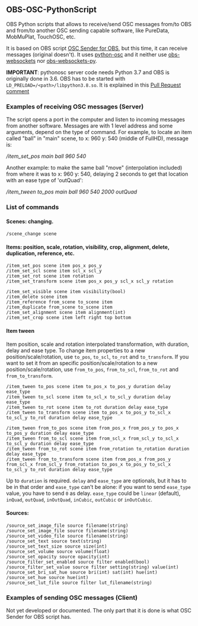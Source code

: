 ## OBS-OSC-PythonScript
OBS Python scripts that allows to receive/send OSC messages from/to OBS and from/to another OSC sending capable software, like PureData, MobMuPlat, TouchOSC, etc.

It is based on OBS script [OSC Sender for OBS](https://obsproject.com/forum/threads/osc-sender-for-obs.100618/), but this time, it can receive messages (original doesn't). It uses [python-osc](https://github.com/attwad/python-osc/ "Github attwad/python-osc") and it neither use [obs-websockets](https://github.com/Palakis/obs-websocket "Github Palakis/obs-websocket") nor [obs-websockets-py](https://github.com/Elektordi/obs-websocket-py "Github Elektordi/obs-websocket-py"). 

**IMPORTANT**: pythonosc server code needs Python 3.7 and OBS is originally done in 3.6. OBS has to be started with `LD_PRELOAD=/<path>/libpython3.8.so`. It is explained in this [Pull Request comment](https://github.com/obsproject/obs-studio/pull/3335#issuecomment-760255757)

### Examples of receiving OSC messages (Server)
The script opens a port in the computer and listen to incoming messages from another software. Messages are with 1 level address and some arguments, depend on the type of command. For example, to locate an item called "ball" in "main" scene, to x: 960 y: 540 (middle of FullHD), message is:

_/item_set_pos main ball 960 540_

Another example: to make the same ball "move" (interpolation included) from where it was to x: 960 y: 540, delaying 2 seconds to get that location with an ease type of 'outQuad':

_/item_tween to_pos main ball 960 540 2000 outQuad_

### List of commands
#### Scenes: changing.
`/scene_change scene`
#### Items: position, scale, rotation, visibility, crop, alignment, delete, duplication, reference, etc.
```
/item_set_pos scene item pos_x pos_y
/item_set_scl scene item scl_x scl_y
/item_set_rot scene item rotation
/item_set_transform scene item pos_x pos_y scl_x scl_y rotation

/item_set_visible scene item visibility(bool)
/item_delete scene item
/item_reference from_scene to_scene item
/item_duplicate from_scene to_scene item
/item_set_alignment scene item alignment(int)
/item_set_crop scene item left right top bottom
```
#### Item tween
Item position, scale and rotation interpolated transformation, with duration, delay and ease type. To change item properties to a new position/scale/rotation, use `to_pos`, `to_scl`, `to_rot` and `to_transform`. If you want to set it from an specific position/scale/rotation to a new position/scale/rotation, use `from_to_pos`, `from_to_scl`, `from_to_rot` and `from_to_transform`.
```
/item_tween to_pos scene item to_pos_x to_pos_y duration delay ease_type
/item_tween to_scl scene item to_scl_x to_scl_y duration delay ease_type
/item_tween to_rot scene item to_rot duration delay ease_type
/item_tween to_transform scene item to_pos_x to_pos_y to_scl_x to_scl_y to_rot duration delay ease_type

/item_tween from_to_pos scene item from_pos_x from_pos_y to_pos_x to_pos_y duration delay ease_type
/item_tween from_to_scl scene item from_scl_x from_scl_y to_scl_x to_scl_y duration delay ease_type
/item_tween from_to_rot scene item from_rotation to_rotation duration delay ease_type
/item_tween from_to_transform scene item from_pos_x from_pos_y from_scl_x from_scl_y from_rotation to_pos_x to_pos_y to_scl_x to_scl_y to_rot duration delay ease_type
```
Up to `duration` is required. `delay` and `ease_type` are optionals, but it has to be in that order and `ease_type` can't be alone: if you want to send `ease_type` value, you have to send `0` as delay.
`ease_type` could be `linear` (default), `inQuad`, `outQuad`, `inOutQuad`, `inCubic`, `outCubic` or `inOutCubic`.

#### Sources:
```
/source_set_image_file source filename(string)
/source_set_image_file source filename(string)
/source_set_video_file source filename(string)
/source_set_text source text(string)
/source_set_text_size source size(int)
/source_set_volume source volume(float)
/source_set_opacity source opacity(int)
/source_filter_set_enabled source filter enabled(bool)
/source_filter_set_value source filter setting(string) value(int)
/source_set_bri_sat_hue source bri(int) sat(int) hue(int)
/source_set_hue source hue(int)
/source_set_lut_file source filter lut_filename(string)
```


### Examples of sending OSC messages (Client)
Not yet developed or documented. The only part that it is done is what OSC Sender for OBS script has.
